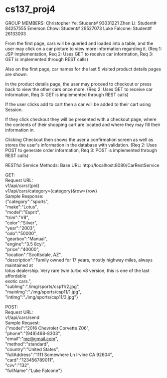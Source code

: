 # cs137_proj4

GROUP MEMBERS:
Christopher Ye: Student# 93031221
Zhen Li: Student# 84257555
Emerson Chow: Student# 29527073
Luke Falcone: Student# 26133003

From the first page, cars will be queried and loaded into a table, and the user may click on a car picture to view more information regarding it. (Req 1: JSP Implementation, Req 2: Uses GET to receive car information, Req 3: GET is implemented through REST calls)

Also on the first page, car names for the last 5 visited product details pages are shown.

In the product details page, the user may proceed to checkout or press back to view the other cars once more. (Req 2: Uses GET to receive car information, Req 3: GET is implemented through REST calls)

If the user clicks add to cart then a car will be added to their cart using Session.

If they click checkout they will be presented with a checkout page, where the contents of their shopping cart are located and where they may fill their information in.

Clicking Checkout then shows the user a confirmation screen as well as stores the user's information in the database with validation. (Req 2: Uses POST to generate order information, Req 3: POST is implemented through REST calls)

RESTful Service Methods:
Base URL: http://localhost:8080/CarRestService

GET: <br>
    Request URL: <br>
        v1/api/cars/{pid} <br>
        v1/api/cars/category={category}&row={row} <br>
    Sample Response: <br>
    {"category":"sports", <br>
    "make":"Lotus",<br>
    "model":"Esprit",<br>
    "trim":"V8",<br>
    "color":"Silver",<br>
    "year":"2003",<br>
    "odo":"50000",<br>
    "gearbox":"Manual",<br>
    "engine":"3.5 8cyl",<br>
    "price":"40000",<br>
    "location":"Scottsdale, AZ",<br>
    "description":"Family owned for 17 years, mostly highway miles, always maintained at<br>
    lotus dealership. Very rare twin turbo v8 version, this is one of the last affordable<br>
    exotic cars.",<br>
    "subImg":"./img/sports/csp11/2.jpg",<br>
    "mainImg":"./img/sports/csp11/1.jpg",<br>
    "intImg":"./img/sports/csp11/3.jpg"}<br>

POST:<br>
    Request URL:<br>
        v1/api/cars/send<br>
    Sample Request:<br>
    {"model":"2016 Chevrolet Corvette Z06",<br>
    "phone":"(949)468-8303",<br>
    "email":"me@gmail.com",<br>
    "method":"standard",<br>
    "country":"United States",<br>
    "fullAddress":"1111 Somewhere Ln Irvine CA 92604",<br>
    "card":"123456789011",<br>
    "cvv":"132",<br>
    "fullName":"Luke Falcone"}<br>
